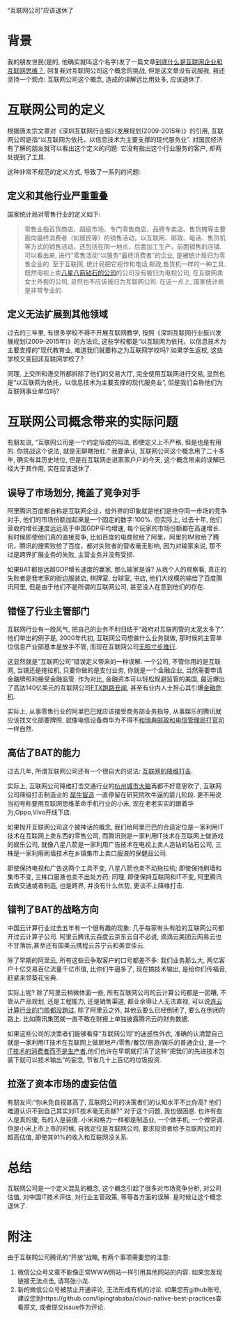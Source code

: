 “互联网公司”应该退休了

# 背景
我的朋友世民(是的, 他确实就叫这个名字)发了一篇文章[到底什么是互联网企业和互联网思维？](https://mp.weixin.qq.com/s/R4VZ5kX17ujKofYsbmZcTA), 回复我对互联网公司这个概念的挑战, 但是这文章没有说服我, 我还坚持一个观点: 互联网公司这个概念, 造成的误解远比用处多, 应该退休了. 

# 互联网公司的定义
根据唐太宗文章对《深圳互联网行业振兴发展规划(2009-2015年)》的引用, 互联网公司是指“以互联网为依托，以信息技术为主要支撑的现代服务业”. 对国民经济有了解的朋友就可以看出这个定义的问题: 它没有指出这个行业服务的客户, 却两处提到了工具. 

这种非常不规范的定义方式, 导致了一系列的问题:

## 定义和其他行业严重重叠
国家统计局对零售行业的定义如下: 
> 零售业指百货商店、超级市场、专门零售商店、品牌专卖店、售货摊等主要面向最终消费者（如居民等）的销售活动，以互联网、邮政、电话、售货机等方式的销售活动，还包括在同一地点，后面加工生产，前面销售的店铺.
可以看出来, 进行”零售活动“以服务“最终消费者”的企业, 是被统计局归为零售企业的. 至于互联网, 统计局把它视作和电话,邮政,售货机一样的一种工具. 既然电视上卖[八星八箭钻石的公司](https://mp.weixin.qq.com/s/GLaO2LgGFhyRk1QPz6CPew)的公司没有被归为电视公司, 在互联网卖女士外套的公司, 显然也不应该被归为互联网公司. 在这一点上, 国家统计局是非常专业的.

## 定义无法扩展到其他领域
过去的三年里, 有很多学校不得不开展互联网教学, 按照《深圳互联网行业振兴发展规划(2009-2015年)》的方法论, 这些学校都是“以互联网为依托，以信息技术为主要支撑的”现代教育业, 难道我们就要称之为互联网学校吗? 如果学生返校, 这些学校又变回非互联网学校了?

同理, 上交所和港交所都拆除了他们的交易大厅, 完全使用互联网进行交易, 显然也是“以互联网为依托，以信息技术为主要支撑的现代服务业”, 但是我们会称他们为互联网事业单位吗?

# 互联网公司概念带来的实际问题
有朋友说, “互联网公司是一个约定俗成的叫法, 即使定义上不严格, 但是也是有用的. 你挑战这个说法, 就是无聊瞎抬杠.” 我要承认, 互联网公司这个概念用了二十多年, 确实有其历史地位, 但是在互联网走进家家户户的今天, 这个概念带来的误解已经大于其作用, 实在应该退休了. 

## 误导了市场划分, 掩盖了竞争对手
阿里腾讯百度都自称是互联网企业，给外界的印象就是他们是抢夺同一市场的竞争对手, 他们的市场份额加起来是一个固定的数字:100%. 但实际上, 过去十年, 他们营收的增长速度远远高于中国GDP平均增速, 每个玩家的市场份额都在高速增长. 有时候即使他们真的直接竞争, 比如百度的电商败给了阿里，阿里的IM败给了腾讯，腾讯的搜索败给了百度，都对失败者的营收毫无影响, 因为对输家来说, 那不过是跨界扩展业务的失败, 主营业务并没有受损.

如果BAT都是远超GDP增长速度的赢家, 那么输家是谁? 从我个人的观察看, 真正的失败者是我老家的街边服装店, 棋牌室, 台球室, 书店, 他们大规模的输给了百度腾讯阿里, 但是由于他们不是所谓的互联网公司, 甚至没人在意到他们的存在.

## 错怪了行业主管部门
互联网行业有一股风气, 把自己的业务不利归结于“政府对互联网管的太宽太多了”. 他们举出的例子是, 2000年代初, 互联网公司想做什么业务就做, 那时候的主管单位信息产业部基本是放手不管, 而现在互联网公司[无照寸步难行](https://mp.weixin.qq.com/s/OhOqrqFhg8T0eJ21g7dq0w). 

这显然就是“互联网公司”错误定义带来的一种误解. 一个公司, 不管你用的是互联网, 当铺还是拖拉机, 只要你做的是支付业务, 你就是一个金融企业, 当然需要申请金融牌照和接受金融监管. 作为对比, 金融资本可以轻松规避监管的美国, 最近爆出了高达140亿美元的互联网公司[FTX跑路丑闻](https://mp.weixin.qq.com/s/VKM5fn9us-mtaQbPuXXW0w), 甚至有业内人士担心其引爆[金融危机](https://mp.weixin.qq.com/s/mpJvkSCb3iNv8s5EaBslVg).

实际上, 从事零售行业的阿里巴巴就应该接受商务部业务指导, 从事娱乐的腾讯就应该找文化部要牌照, 就像电信设备商华为不得不[和瑞典邮政和电信管理局打官司](https://mp.weixin.qq.com/s/NGBIz9XGL6Sh3Q7Dbc4HNA)一样自然. 

## 高估了BAT的能力
过去几年, 所谓互联网公司还有一个很自大的说法: [互联网的降维打击](https://mp.weixin.qq.com/s/8DMGdhLYpT0cDvfDzRpURQ). 

实际上, 互联网公司降维打击交通行业的[杭州城市大脑](https://mp.weixin.qq.com/s/_CfgTUMwqh0qOoGdXvOolA)再都不好意思吹了, 互联网公司降级打击制造业的 [犀牛智造](https://mp.weixin.qq.com/s/-1ll_kUsRsnHCazLdV46Rg) 一直停留在研究院吹牛逼的婴儿阶段. 更不用说当初号称要用互联网思维革命手机行业的小米, 现在老老实实的跟着华为,Oppo,Vivo开线下店.

如果抛开互联网公司这个被神话的概念, 我们给阿里巴巴的合适定位是一家利用IT技术在互联网上卖东西的零售公司, 而腾讯则是一家利用IT技术在互联网上做游戏的娱乐公司, 就像八星八箭是一家利用广告技术在电视上卖人造钻的钻石公司, 三株是一家利用刷墙技术在乡镇集市上卖口服液的保健品公司. 

即使保持电视和广告这两个工具不变, 八星八箭也卖不动拖拉机; 即使保持刷墙和集市不变, 三株口服液也卖不出处方药; 同理, 即使保持互联网和IT不变, 阿里腾讯去做交通或者制造, 也是跨界, 并没有什么优势, 更谈不上降维打击. 

## 错判了BAT的战略方向
中国云计算行业过去五年有一个很有趣的现象: 几乎每家有头有脸的互联网公司都开过云计算子公司.
阿里云腾讯云百度云京东云自不必说, 滴滴云美团云网易云也不甘落后,甚至还有国美云携程云苏宁云和美宜佳云.

除了早期的阿里云, 所有这些云争取客户的口号都差不多: 我们业务那么大, 两亿客户十亿交易百亿流量千亿市值, 比你们牛逼多了, 现在搞技术输出, 是给你们传福音, 赶紧来领葵花宝典.

实际上呢? 除了阿里云稍微体面一些, 所有互联网公司的云计算公司都是一团糟, 不管从产品规划, 还是工程能力, 还是销售渠道, 都业余得让人无法直视, 可以说[连云计算行业的门槛都没跨过](https://mp.weixin.qq.com/s/mMvDiTiMOt6eiTTYbHvbbQ). 除了阿里云之外, 其他云要么已经倒闭了, 要么在倒闭的路上. 比如腾讯集团就一直不敢在财报上单独披露腾讯云的财务数据.

如果这些公司的决策者们能够看穿“互联网公司”的迷惑性外衣, 准确的认清楚自己就是一家利用IT技术在互联网上做房地产/零售/餐饮/旅游/娱乐的普通企业, 是一个[IT技术的消费者而不是生产者](https://mp.weixin.qq.com/s/tfxXbVI6JoZ2KfS-6fOOIw),他们也许在早期就打消了这种“把我们的先进技术包装下就可以技术输出”的妄念, 节省几十上百亿的垃圾投资.

## 拉涨了资本市场的虚妄估值
有朋友问:“你未免自视甚高了, 互联网公司的决策者们的认知水平不比你高? 他们难道认识不到自己其实对IT技术毫无贡献?” 对于这个问题, 我也很困惑. 也许有些人是真的傻, 有的人是装傻. 小米和格力一样都是制造业, 一个做手机, 一个做空调. 但是小米上市上市的时候, 自我定位是互联网公司, 要求投资者给予互联网公司的超高估值, 即使其91%的收入和互联网没关系.

# 总结
互联网公司是一个定义混乱的概念, 这个概念引起了很多对市场竞争分析, 对公司估值, 对中国IT技术评估, 对行业主管政策, 等等各方面的误解. 是时候让这个概念退休了.

# 附注
由于互联网公司腾讯的“开放”战略, 有两个事项需要您的注意:
1. 微信公众号文章不能像正常WWW网站一样引用其他网站的内容. 如果您发现链接无法点击, 请骂张小龙.
2. 新的微信公众号被禁止开通评论, 无法形成有机的讨论.
如果您有github账号, 建议您到https://github.com/lipingtababa/cloud-native-best-practices查看原文, 或者提交issue作为评论.